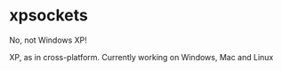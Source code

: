 # xpsockets

No, not Windows XP!

XP, as in cross-platform. Currently working on Windows, Mac and Linux

